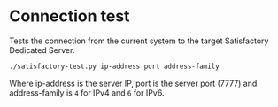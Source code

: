 # Connection test
Tests the connection from the current system to the target Satisfactory Dedicated Server.

```bash
./satisfactory-test.py ip-address port address-family
```

Where ip-address is the server IP, port is the server port (7777) and address-family is `4` for IPv4 and `6` for IPv6.

